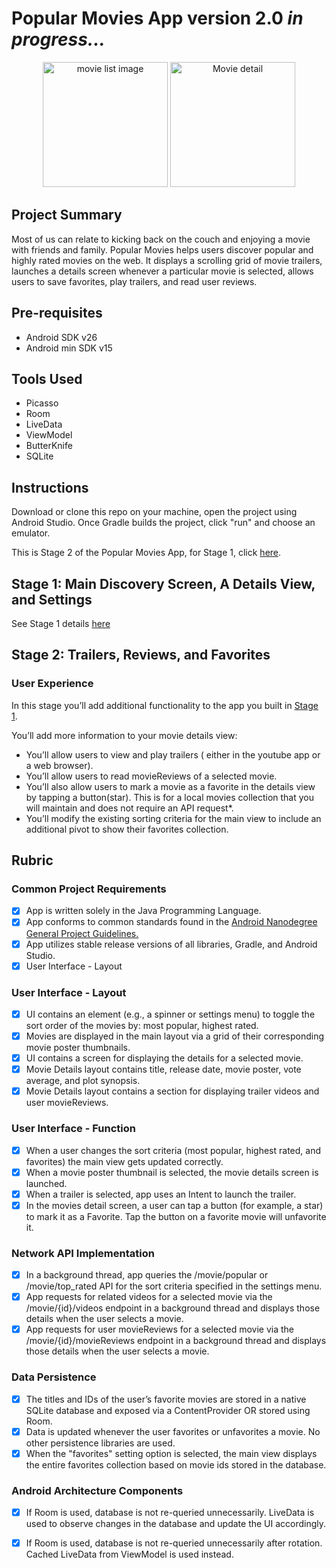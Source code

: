 # Popular Movies App version 2.0 *in progress...*


<p align="center"><img src="https://cdn.rawgit.com/bruno78/popular-movies-app/5b33a0a7/screenshots/Screen%20Shot%202018-05-28%20at%2011.52.18%20AM.png" width="200" alt="movie list image"> <img src="https://cdn.rawgit.com/bruno78/popular-movies-app/5b33a0a7/screenshots/Screen%20Shot%202018-05-28%20at%2011.51.41%20AM.png" width="200" alt="Movie detail"></p>

## Project Summary

Most of us can relate to kicking back on the couch and enjoying a movie with friends and family.
Popular Movies helps users discover popular and highly rated movies on the web. It displays a scrolling grid of movie trailers, 
launches a details screen whenever a particular movie is selected, allows users to save favorites, play trailers, and read user reviews.

## Pre-requisites

* Android SDK v26
* Android min SDK v15

## Tools Used 

* Picasso 
* Room
* LiveData
* ViewModel 
* ButterKnife 
* SQLite

## Instructions

Download or clone this repo on your machine, open the project using Android Studio. Once Gradle builds
the project, click "run" and choose an emulator.

This is Stage 2 of the Popular Movies App, for Stage 1, click [here](https://github.com/bruno78/popular-movies-app).

## Stage 1: Main Discovery Screen, A Details View, and Settings

See Stage 1 details [here](https://github.com/bruno78/popular-movies-app)

## Stage 2: Trailers, Reviews, and Favorites 

### User Experience

In this stage you’ll add additional functionality to the app you built in [Stage 1](https://github.com/bruno78/popular-movies-app).

You’ll add more information to your movie details view:

* You’ll allow users to view and play trailers ( either in the youtube app or a web browser).
* You’ll allow users to read movieReviews of a selected movie.
* You’ll also allow users to mark a movie as a favorite in the details view by tapping a button(star). This is for a local movies collection that you will maintain and does not require an API request*.
* You’ll modify the existing sorting criteria for the main view to include an additional pivot to show their favorites collection.

## Rubric

### Common Project Requirements

- [x] App is written solely in the Java Programming Language.
- [x] App conforms to common standards found in the [Android Nanodegree General Project Guidelines.](http://udacity.github.io/android-nanodegree-guidelines/core.html)
- [x] App utilizes stable release versions of all libraries, Gradle, and Android Studio.
- [x] User Interface - Layout

### User Interface - Layout

- [x] UI contains an element (e.g., a spinner or settings menu) to toggle the sort order of the movies by: most popular, highest rated.
- [x] Movies are displayed in the main layout via a grid of their corresponding movie poster thumbnails.
- [x] UI contains a screen for displaying the details for a selected movie.
- [x] Movie Details layout contains title, release date, movie poster, vote average, and plot synopsis.
- [x] Movie Details layout contains a section for displaying trailer videos and user movieReviews.

### User Interface - Function

- [x] When a user changes the sort criteria (most popular, highest rated, and favorites) the main view gets updated correctly.
- [x] When a movie poster thumbnail is selected, the movie details screen is launched.
- [x] When a trailer is selected, app uses an Intent to launch the trailer.
- [x] In the movies detail screen, a user can tap a button (for example, a star) to mark it as a Favorite. Tap the button on a favorite movie will unfavorite it.

### Network API Implementation

- [x] In a background thread, app queries the /movie/popular or /movie/top_rated API for the sort criteria specified in the settings menu.
- [x] App requests for related videos for a selected movie via the /movie/{id}/videos endpoint in a background thread and displays those details when the user selects a movie.
- [x] App requests for user movieReviews for a selected movie via the /movie/{id}/movieReviews endpoint in a background thread and displays those details when the user selects a movie.

### Data Persistence

- [x] The titles and IDs of the user’s favorite movies are stored in a native SQLite database and exposed via a ContentProvider OR stored using Room.
- [x] Data is updated whenever the user favorites or unfavorites a movie. No other persistence libraries are used.
- [x] When the "favorites" setting option is selected, the main view displays the entire favorites collection based on movie ids stored in the database.

### Android Architecture Components

- [x] If Room is used, database is not re-queried unnecessarily. LiveData is used to observe changes in the database and update the UI accordingly.
- [x] If Room is used, database is not re-queried unnecessarily after rotation. Cached LiveData from ViewModel is used instead.



